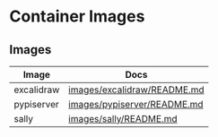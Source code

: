 # Container Images

## Images

| Image | Docs |
| ----- | ---- |
| excalidraw | [images/excalidraw/README.md](./images/excalidraw/README.md) |
| pypiserver | [images/pypiserver/README.md](./images/pypiserver/README.md) |
| sally | [images/sally/README.md](./images/sally/README.md) |
